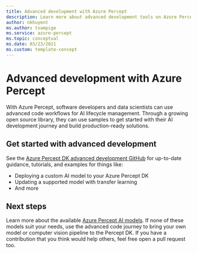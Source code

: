 ```yaml
---
title: Advanced development with Azure Percept
description: Learn more about advanced development tools on Azure Percept
author: nkhuyent
ms.author: tsampige
ms.service: azure-percept
ms.topic: conceptual
ms.date: 03/23/2021
ms.custom: template-concept
---
```


# Advanced development with Azure Percept

With Azure Percept, software developers and data scientists can use advanced code workflows for AI lifecycle management. Through a growing open source library, they can use samples to get started with their AI development journey and build production-ready solutions.

## Get started with advanced development

See the [Azure Percept DK advanced development GitHub](https://github.com/microsoft/azure-percept-advanced-development) for
up-to-date guidance, tutorials, and examples for things like:

- Deploying a custom AI model to your Azure Percept DK
- Updating a supported model with transfer learning
- And more

## Next steps

Learn more about the available [Azure Percept AI models](./overview-ai-models.md). If none of these models suit your needs, use the advanced code journey to bring your own model or computer vision pipeline to the Percept DK. If you have a contribution that you think would help others, feel free open a pull request too.
